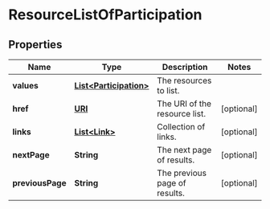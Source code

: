 

# ResourceListOfParticipation

## Properties

Name | Type | Description | Notes
------------ | ------------- | ------------- | -------------
**values** | [**List&lt;Participation&gt;**](Participation.md) | The resources to list. | 
**href** | [**URI**](URI.md) | The URI of the resource list. |  [optional]
**links** | [**List&lt;Link&gt;**](Link.md) | Collection of links. |  [optional]
**nextPage** | **String** | The next page of results. |  [optional]
**previousPage** | **String** | The previous page of results. |  [optional]



